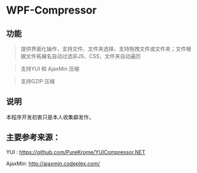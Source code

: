 # WPF-Compressor

## 功能

> 提供界面化操作，支持文件、文件夹选择，支持拖拽文件或文件夹；文件根据文件拓展名自动过滤非JS、CSS，文件夹自动遍历

> 支持YUI 和 AjaxMin 压缩

> 支持GZIP 压缩

## 说明

本程序开发初衷只是本人收集癖发作，

## 主要参考来源：

YUI : https://github.com/PureKrome/YUICompressor.NET

AjaxMin: http://ajaxmin.codeplex.com/

